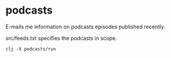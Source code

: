 # podcasts

E-mails me information on podcasts episodes published recently.

src/feeds.txt specifies the podcasts in scope.

`clj -X podcasts/run`